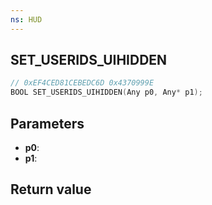 ```yaml
---
ns: HUD
---
```

## SET_USERIDS_UIHIDDEN

```c
// 0xEF4CED81CEBEDC6D 0x4370999E
BOOL SET_USERIDS_UIHIDDEN(Any p0, Any* p1);
```

## Parameters
* **p0**: 
* **p1**: 

## Return value
